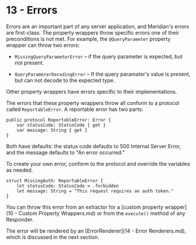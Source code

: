 # 13 - Errors

Errors are an important part of any server application, and Meridian's errors are first-class. The property wrappers throw specific errors one of their preconditions is not met. For example, the `@QueryParameter` property wrapper can throw two errors:

* `MissingQueryParameterError` – if the query parameter is expected, but not present.

* `QueryParameterDecodingError` – If the query paramater's value is present, but can not decode to the expected type.

Other property wrappers have errors specific to their implementations.

The errors that these property wrappers throw all conform to a protocol called `ReportableError`. A reportable error has two parts:

    public protocol ReportableError: Error {
        var statusCode: StatusCode { get }
        var message: String { get }
    }

Both have defaults: the status code defaults to 500 Internal Server Error, and the message defaults to "An error occurred."

To create your own error, conform to the protocol and override the variables as needed.

    struct MissingAuth: ReportableError {
        let statusCode: StatusCode = .forbidden
        let message: String = "This request requires an auth token."
    }

You can throw this error from an extractor for a [custom property wrapper](10 - Custom Property Wrappers.md) or from the `execute()` method of any Responder.

The error will be rendered by an [ErrorRenderer](14 - Error Renderers.md), which is discussed in the next section.
